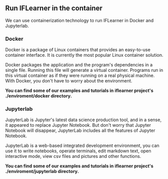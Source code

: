 ## Run IFLearner in the container
We can use containerization technology to run IFLearner in Docker and Jupyterlab.

### Docker
Docker is a package of Linux containers that provides an easy-to-use container interface. It is currently the most popular Linux container solution.

Docker packages the application and the program's dependencies in a single file. Running this file will generate a virtual container. Programs run in this virtual container as if they were running on a real physical machine. With Docker, you don't have to worry about the environment.

**You can find some of our examples and tutorials in iflearner project's ./enviroment/docker directory.**

### Jupyterlab
JupyterLab is Jupyter's latest data science production tool, and in a sense, it appeared to replace Jupyter Notebook. But don't worry that Jupyter Notebook will disappear, JupyterLab includes all the features of Jupyter Notebook.

JupyterLab is a web-based integrated development environment, you can use it to write notebooks, operate terminals, edit markdown text, open interactive mode, view csv files and pictures and other functions.

**You can find some of our examples and tutorials in iflearner project's ./enviroment/jupyterlab directory.**